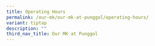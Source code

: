 ```yaml
---
title: Operating Hours
permalink: /our-mk/our-mk-at-punggol/operating-hours/
variant: tiptap
description: ""
third_nav_title: Our MK at Punggol
---
```

